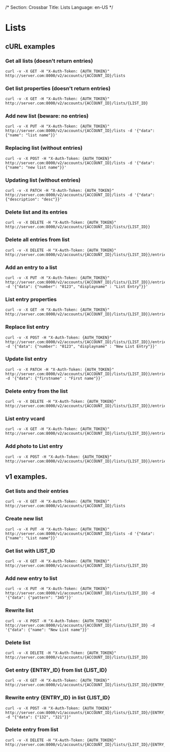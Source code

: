 /*
Section: Crossbar
Title: Lists
Language: en-US
*/

# Lists

## cURL examples

### Get all lists (doesn't return entries)
    curl -v -X GET -H "X-Auth-Token: {AUTH_TOKEN}" http://server.com:8000/v2/accounts/{ACCOUNT_ID}/lists

### Get list properties (doesn't return entries)
    curl -v -X GET -H "X-Auth-Token: {AUTH_TOKEN}" http://server.com:8000/v2/accounts/{ACCOUNT_ID}/lists/{LIST_ID}

### Add new list (beware: no entries)
    curl -v -X PUT -H "X-Auth-Token: {AUTH_TOKEN}" http://server.com:8000/v2/accounts/{ACCOUNT_ID}/lists -d '{"data": {"name": "list name"}}'

### Replacing list (without entries)
    curl -v -X POST -H "X-Auth-Token: {AUTH_TOKEN}" http://server.com:8000/v2/accounts/{ACCOUNT_ID}/lists -d '{"data": {"name": "new list name"}}'

### Updating list (without entries)
    curl -v -X PATCH -H "X-Auth-Token: {AUTH_TOKEN}" http://server.com:8000/v2/accounts/{ACCOUNT_ID}/lists -d '{"data": {"description": "desc"}}'

### Delete list and its entries
    curl -v -X DELETE -H "X-Auth-Token: {AUTH_TOKEN}" http://server.com:8000/v2/accounts/{ACCOUNT_ID}/lists/{LIST_ID}}

### Delete all entries from list
    curl -v -X DELETE -H "X-Auth-Token: {AUTH_TOKEN}" http://server.com:8000/v2/accounts/{ACCOUNT_ID}/lists/{LIST_ID}}/entries

### Add an entry to a list
    curl -v -X PUT -H "X-Auth-Token: {AUTH_TOKEN}" http://server.com:8000/v2/accounts/{ACCOUNT_ID}/lists/{LIST_ID}}/entries -d '{"data": {"number": "0123", "displayname" : "List Entry"}}'

### List entry properties
    curl -v -X GET -H "X-Auth-Token: {AUTH_TOKEN}" http://server.com:8000/v2/accounts/{ACCOUNT_ID}/lists/{LIST_ID}}/entries/{ENTRY_ID}

### Replace list entry
    curl -v -X POST -H "X-Auth-Token: {AUTH_TOKEN}" http://server.com:8000/v2/accounts/{ACCOUNT_ID}/lists/{LIST_ID}}/entries/{ENTRY_ID} -d '{"data": {"number": "0123", "displayname" : "New List Entry"}}'

### Update list entry
    curl -v -X PATCH -H "X-Auth-Token: {AUTH_TOKEN}" http://server.com:8000/v2/accounts/{ACCOUNT_ID}/lists/{LIST_ID}}/entries/{ENTRY_ID} -d '{"data": {"firstname" : "First name"}}'

### Delete entry from the list
    curl -v -X DELETE -H "X-Auth-Token: {AUTH_TOKEN}" http://server.com:8000/v2/accounts/{ACCOUNT_ID}/lists/{LIST_ID}}/entries/{ENTRY_ID}

### List entry vcard
    curl -v -X GET -H "X-Auth-Token: {AUTH_TOKEN}" http://server.com:8000/v2/accounts/{ACCOUNT_ID}/lists/{LIST_ID}}/entries/{ENTRY_ID}/vcard

### Add photo to List entry
    curl -v -X POST -H "X-Auth-Token: {AUTH_TOKEN}" http://server.com:8000/v2/accounts/{ACCOUNT_ID}/lists/{LIST_ID}}/entries/{ENTRY_ID}/photo

## v1 examples.

### Get lists and their entries
    curl -v -X GET -H "X-Auth-Token: {AUTH_TOKEN}" http://server.com:8000/v1/accounts/{ACCOUNT_ID}/lists

### Create new list
    curl -v -X PUT -H "X-Auth-Token: {AUTH_TOKEN}" http://server.com:8000/v1/accounts/{ACCOUNT_ID}/lists -d '{"data": {"name": "List name"}}'

### Get list with LIST_ID
    curl -v -X GET -H "X-Auth-Token: {AUTH_TOKEN}" http://server.com:8000/v1/accounts/{ACCOUNT_ID}/lists/{LIST_ID}

### Add new entry to list
    curl -v -X PUT -H "X-Auth-Token: {AUTH_TOKEN}" http://server.com:8000/v1/accounts/{ACCOUNT_ID}/lists/{LIST_ID} -d '{"data": {"pattern": "345"}}'

### Rewrite list
    curl -v -X POST -H "X-Auth-Token: {AUTH_TOKEN}" http://server.com:8000/v1/accounts/{ACCOUNT_ID}/lists/{LIST_ID} -d '{"data": {"name": "New List name"}}'

### Delete list
    curl -v -X DELETE -H "X-Auth-Token: {AUTH_TOKEN}" http://server.com:8000/v1/accounts/{ACCOUNT_ID}/lists/{LIST_ID}

### Get entry {ENTRY_ID} from list {LIST_ID}
    curl -v -X GET -H "X-Auth-Token: {AUTH_TOKEN}" http://server.com:8000/v1/accounts/{ACCOUNT_ID}/lists/{LIST_ID}/{ENTRY_ID}

### Rewrite entry {ENTRY_ID} in list {LIST_ID}
    curl -v -X POST -H "X-Auth-Token: {AUTH_TOKEN}" http://server.com:8000/v1/accounts/{ACCOUNT_ID}/lists/{LIST_ID}/{ENTRY_ID} -d "{"data": {"132", "321"}}"

### Delete entry from list
    curl -v -X DELETE -H "X-Auth-Token: {AUTH_TOKEN}" http://server.com:8000/v1/accounts/{ACCOUNT_ID}/lists/{LIST_ID}/{ENTRY_ID}
